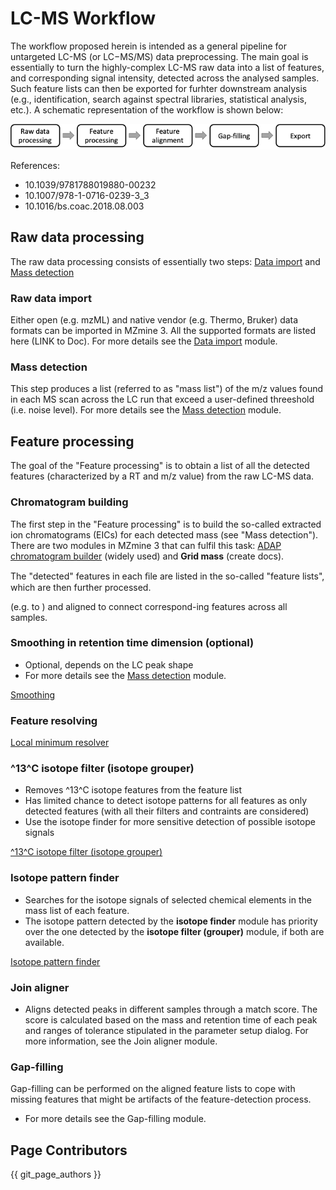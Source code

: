 # LC-MS Workflow
The workflow proposed herein is intended as a general pipeline for untargeted LC-MS (or LC−MS/MS) data preprocessing. The main goal is essentially to turn the highly-complex LC-MS raw data into a list of features, and corresponding signal intensity, detected across the analysed samples. Such feature lists can then be exported for furhter downstream analysis (e.g., identification, search against spectral libraries, statistical analysis, etc.). A schematic representation of the workflow is shown below:

![workflow-image](workflow-image.png)

References:
- 10.1039/9781788019880-00232
- 10.1007/978-1-0716-0239-3_3
- 10.1016/bs.coac.2018.08.003

## Raw data processing
The raw data processing consists of essentially two steps: [Data import](../../module_docs/io/raw_data_import/data-import.md#lc-ms-data) and [Mass detection](../../module_docs/featdet_mass_detection/mass-detection.md)
  
### Raw data import
Either open (e.g. mzML) and native vendor (e.g. Thermo, Bruker) data formats can be imported in MZmine 3. All the supported formats are listed here (LINK to Doc). For more details see the [Data import](../../module_docs/io/raw_data_import/data-import.md#lc-ms-data) module.

### Mass detection
This step produces a list (referred to as "mass list") of the m/z values found in each MS scan across the LC run that exceed a user-defined threeshold (i.e. noise level). For more details see the [Mass detection](../../module_docs/featdet_mass_detection/mass-detection.md) module.

## Feature processing
The goal of the "Feature processing" is to obtain a list of all the detected features (characterized by a RT and m/z value) from the raw LC-MS data.


### Chromatogram building
The first step in the "Feature processing" is to build the so-called extracted ion chromatograms (EICs) for each detected mass (see "Mass detection").
There are two modules in MZmine 3 that can fulfil this task: [ADAP chromatogram builder](../../module_docs/featdet_adap_chromatogram_builder/adap-chromatogram-builder.md) (widely used) and **Grid mass** (create docs).

The "detected" features in each ﬁle are listed in the so-called "feature lists", which are then further processed.

(e.g.  to  ) and aligned to connect correspond-ing features across all samples.


### Smoothing in retention time dimension (optional)
- Optional, depends on the LC peak shape
- For more details see the [Mass detection](../../module_docs/featdet_mass_detection/mass-detection.md) module.

[Smoothing](../../module_docs/featdet_smoothing/smoothing.md)

### Feature resolving

[Local minimum resolver](../../module_docs/featdet_resolver_local_minimum/local-minimum-resolver.md)

### ^13^C isotope filter (isotope grouper)
- Removes ^13^C isotope features from the feature list
- Has limited chance to detect isotope patterns for all features as only detected features (with all their filters and contraints are considered)
- Use the isotope finder for more sensitive detection of possible isotope signals  

[^13^C isotope filter (isotope grouper)](../../module_docs/filter_isotope_filter/isotope_filter.md)

### Isotope pattern finder 
- Searches for the isotope signals of selected chemical elements in the mass list of each feature.
- The isotope pattern detected by the **isotope finder** module has priority over the one detected by the **isotope filter (grouper)** module, if both are available.

[Isotope pattern finder](../../module_docs/filter_isotope_finder/isotope_finder.md)

### Join aligner
- Aligns detected peaks in different samples through a match score. The score is calculated based on the mass
and retention time of each peak and ranges of tolerance stipulated in the parameter setup dialog.
For more information, see the Join aligner module. 

### Gap-filling
Gap-filling can be performed on the aligned feature lists to cope with missing features that might be artifacts of the feature-detection process.
- For more details see the Gap-filling module.




## Page Contributors

{{ git_page_authors }}
